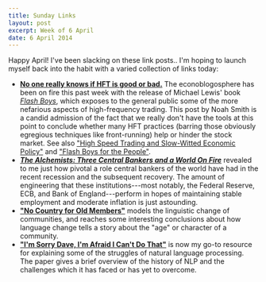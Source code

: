 ```yaml
---
title: Sunday Links
layout: post
excerpt: Week of 6 April
date: 6 April 2014
---
```


Happy April! I've been slacking on these link posts.. I'm hoping to launch
myself back into the habit with a varied collection of links today:

- [**No one really knows if HFT is good or bad.**][1] The econoblogosphere has
  been on fire this past week with the release of Michael Lewis' book
  [*Flash Boys*][2], which exposes to the general public some of the more
  nefarious aspects of high-frequency trading. This post by Noah Smith is a
  candid admission of the fact that we really don't have the tools at this point
  to conclude whether many HFT practices (barring those obviously egregious
  techniques like front-running) help or hinder the stock market. See also
  ["High Speed Trading and Slow-Witted Economic Policy"][3] and
  ["Flash Boys for the People"][4].
- [***The Alchemists: Three Central Bankers and a World On Fire***][7] revealed
  to me just how pivotal a role central bankers of the world have had in the
  recent recession and the subsequent recovery. The amount of engineering that
  these institutions---most notably, the Federal Reserve, ECB, and Bank of
  England---perform in hopes of maintaining stable employment and moderate
  inflation is just astounding.
- [**"No Country for Old Members"**][5] models the linguistic change of
  communities, and reaches some interesting conclusions about how language
  change tells a story about the "age" or character of a community.
- [**"I'm Sorry Dave, I'm Afraid I Can't Do That"**][6] is now my go-to resource
  for explaining some of the struggles of natural language processing. The paper
  gives a brief overview of the history of NLP and the challenges which it has
  faced or has yet to overcome.

<img src="http://ir-na.amazon-adsystem.com/e/ir?t=blog0cbb-20&l=as2&o=1&a=0393244660" width="1" height="1" border="0" alt="" style="border:none !important; margin:0px !important;" />
<img src="http://ir-na.amazon-adsystem.com/e/ir?t=blog0cbb-20&l=as2&o=1&a=0143124994" width="1" height="1" border="0" alt="" style="border:none !important; margin:0px !important;" />

[1]: http://noahpinionblog.blogspot.com/2014/04/no-one-really-knows-if-hft-is-good-or.html
[2]: http://www.amazon.com/gp/product/0393244660/ref=as_li_qf_sp_asin_tl?ie=UTF8&camp=1789&creative=9325&creativeASIN=0393244660&linkCode=as2&tag=blog0cbb-20
[3]: http://www.cepr.net/index.php/blogs/beat-the-press/high-speed-trading-and-slow-witted-economic-policy
[4]: http://www.nytimes.com/2014/04/04/opinion/flash-boys-for-the-people.html
[5]: http://www.stanford.edu/~jurafsky/pubs/linguistic_change_lifecycle.pdf
[6]: http://arxiv.org/abs/cs/0304027
[7]: http://www.amazon.com/gp/product/0143124994/ref=as_li_qf_sp_asin_tl?ie=UTF8&camp=1789&creative=9325&creativeASIN=0143124994&linkCode=as2&tag=blog0cbb-20
